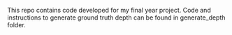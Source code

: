 This repo contains code developed for my final year project. Code and instructions to generate ground truth depth can be found in generate_depth folder.

